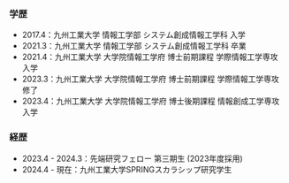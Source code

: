 ### 学歴
- 2017.4：九州工業大学 情報工学部 システム創成情報工学科 入学
- 2021.3：九州工業大学 情報工学部 システム創成情報工学科 卒業
- 2021.4：九州工業大学 大学院情報工学府 博士前期課程 学際情報工学専攻 入学
- 2023.3：九州工業大学 大学院情報工学府 博士前期課程 学際情報工学専攻 修了
- 2023.4：九州工業大学 大学院情報工学府 博士後期課程 情報創成工学専攻 入学

### 経歴
- 2023.4 - 2024.3：先端研究フェロー 第三期生 (2023年度採用)
- 2024.4 - 現在：九州工業大学SPRINGスカラシップ研究学生